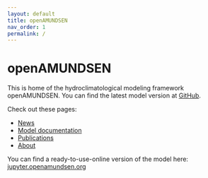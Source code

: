 ```yaml
---
layout: default
title: openAMUNDSEN
nav_order: 1
permalink: /
---
```

# openAMUNDSEN

This is home of the hydroclimatological modeling framework openAMUNDSEN. You can find the latest model version at [GitHub](https://github.com/openamundsen/openamundsen).


Check out these pages:

- [News](/news/)
- [Model documentation](/doc/)
- [Publications](/publications/)
- [About](/about/)

You can find a ready-to-use-online version of the model here: [jupyter.openamundsen.org](https://jupyter.openamundsen.org)

